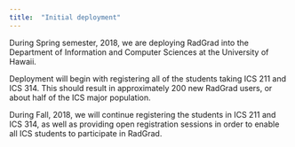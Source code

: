 ```yaml
---
title:  "Initial deployment"
---
```


During Spring semester, 2018, we are deploying RadGrad into the Department of Information and Computer Sciences at the University of Hawaii.

<!--truncate-->

Deployment will begin with registering all of the students taking ICS 211 and ICS 314.  This should result in approximately 200 new RadGrad users, or about half of the ICS major population. 

During Fall, 2018, we will continue registering the students in ICS 211 and ICS 314, as well as providing open registration sessions in order to enable all ICS students to participate in RadGrad.  

